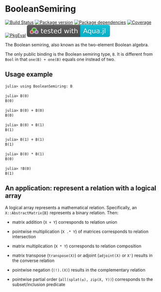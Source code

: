 # BooleanSemiring

[![Build Status](https://github.com/nsajko/BooleanSemiring.jl/actions/workflows/CI.yml/badge.svg?branch=main)](https://github.com/nsajko/BooleanSemiring.jl/actions/workflows/CI.yml?query=branch%3Amain)
[![Package version](https://juliahub.com/docs/General/BooleanSemiring/stable/version.svg)](https://juliahub.com/ui/Packages/General/BooleanSemiring)
[![Package dependencies](https://juliahub.com/docs/General/BooleanSemiring/stable/deps.svg)](https://juliahub.com/ui/Packages/General/BooleanSemiring?t=2)
[![Coverage](https://codecov.io/gh/nsajko/BooleanSemiring.jl/branch/main/graph/badge.svg)](https://codecov.io/gh/nsajko/BooleanSemiring.jl)
[![PkgEval](https://JuliaCI.github.io/NanosoldierReports/pkgeval_badges/B/BooleanSemiring.svg)](https://JuliaCI.github.io/NanosoldierReports/pkgeval_badges/B/BooleanSemiring.html)
[![Aqua](https://raw.githubusercontent.com/JuliaTesting/Aqua.jl/master/badge.svg)](https://github.com/JuliaTesting/Aqua.jl)

The Boolean semiring, also known as the two-element Boolean algebra.

The only public binding is the Boolean semiring type, `B`. It is different from `Bool` in that `one(B) + one(B)` equals one instead of two.

## Usage example

```julia-repl
julia> using BooleanSemiring: B

julia> B(0)
B(0)

julia> B(0) + B(0)
B(0)

julia> B(0) + B(1)
B(1)

julia> B(1) + B(1)
B(1)

julia> B(0) * B(1)
B(0)

julia> !B(0)
B(1)
```

## An application: represent a relation with a logical array

A logical array represents a mathematical relation. Specifically, an `X::AbstractMatrix{B}` represents a binary relation. Then:

* matrix addition (`X + Y`) corresponds to relation union

* pointwise multiplication (`X .* Y`) of matrices corresponds to relation intersection

* matrix multiplication (`X * Y`) corresponds to relation composition

* matrix transpose (`transpose(X)`) or adjoint (`adjoint(X)` or `X'`) results in the converse relation

* pointwise negation (`(!).(X)`) results in the complementary relation

* pointwise partial order (`all(splat(≤), zip(X, Y))`) corresponds to the subset/inclusion predicate
